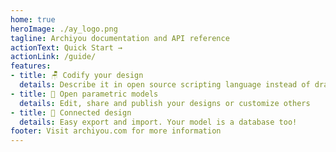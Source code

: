 ```yaml
---
home: true
heroImage: ./ay_logo.png
tagline: Archiyou documentation and API reference
actionText: Quick Start →
actionLink: /guide/
features:
- title: 🪑 Codify your design
  details: Describe it in open source scripting language instead of drawing it
- title: 🌈 Open parametric models
  details: Edit, share and publish your designs or customize others
- title: 🚀 Connected design
  details: Easy export and import. Your model is a database too!
footer: Visit archiyou.com for more information
---
```


